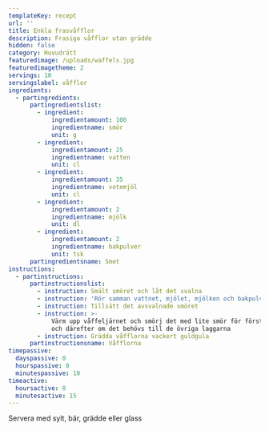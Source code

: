 ```yaml
---
templateKey: recept
url: ''
title: Enkla frasvåfflor
description: Frasiga våfflor utan grädde
hidden: false
category: Huvudrätt
featuredimage: /uploads/waffels.jpg
featuredimagetheme: 2
servings: 10
servingslabel: våfflor
ingredients:
  - partingredients:
      partingredientslist:
        - ingredient:
            ingredientamount: 100
            ingredientname: smör
            unit: g
        - ingredient:
            ingredientamount: 25
            ingredientname: vatten
            unit: cl
        - ingredient:
            ingredientamount: 35
            ingredientname: vetemjöl
            unit: cl
        - ingredient:
            ingredientamount: 2
            ingredientname: mjölk
            unit: dl
        - ingredient:
            ingredientamount: 2
            ingredientname: bakpulver
            unit: tsk
      partingredientsname: Smet
instructions:
  - partinstructions:
      partinstructionslist:
        - instruction: Smält smöret och låt det svalna
        - instruction: 'Rör samman vattnet, mjölet, mjölken och bakpulvret till en slät smet'
        - instruction: Tillsätt det avsvalnade smöret
        - instruction: >-
            Värm upp våffeljärnet och smörj det med lite smör för första laggen
            och därefter om det behövs till de övriga laggarna
        - instruction: Grädda våfflorna vackert guldgula
      partinstructionsname: Våfflorna
timepassive:
  dayspassive: 0
  hourspassive: 0
  minutespassive: 10
timeactive:
  hoursactive: 0
  minutesactive: 15
---
```

Servera med sylt, bär, grädde eller glass
